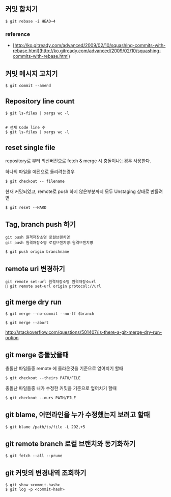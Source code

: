 ## 커밋 합치기 

	$ git rebase -i HEAD~4

### reference 
- [http://ko.gitready.com/advanced/2009/02/10/squashing-commits-with-rebase.html](http://ko.gitready.com/advanced/2009/02/10/squashing-commits-with-rebase.html)

## 커밋 메시지 고치기 

	$ git commit --amend

## Repository line count 

	$ git ls-files | xargs wc -l


	# 전체 Code line 수 
	$ git ls-files | xargs wc -l

## reset single file 

repository로 부터 최신버전으로 fetch & merge 시 충돌이나는경우 사용한다. 

하나의 파일을 예전으로 돌리려는경우 

	$ git checkout -- filename


현재 커밋되었고, remote로 push 하지 않은부분까지 모두 Unstaging 상태로 만들려면  

	$ git reset --HARD 


## Tag, branch push 하기 

	git push 원격저장소명 로컬브랜치명
	git push 원격저장소명 로컬브랜치명:원격브랜치명
	
	$ git push origin branchname
	
	
## remote uri 변경하기 

	git remote set-url 원격저장소명 원격저장소url 
	 git remote set-url origin protocol://url

## git merge dry run 

	$ git merge --no-commit --no-ff $branch

	$ git merge --abort


http://stackoverflow.com/questions/501407/is-there-a-git-merge-dry-run-option


## git merge 충돌났을때 

충돌난 파일들중 remote 에 올라온것을 기준으로 엎어치기 할때 

	$ git checkout --theirs PATH/FILE 

충돌난 파일들중 내가 수정한 커밋을 기준으로 엎어치기 할때 

	$ git checkout --ours PATH/FILE 

## git blame, 어떤라인을 누가 수정했는지 보려고 할때 

	$ git blame /path/to/file -L 292,+5

## git remote branch 로컬 브랜치와 동기화하기 

	$ git fetch --all --prune

## git 커밋의 변경내역 조회하기 

	$ git show <commit-hash>
	$ git log -p <commit-hash>
